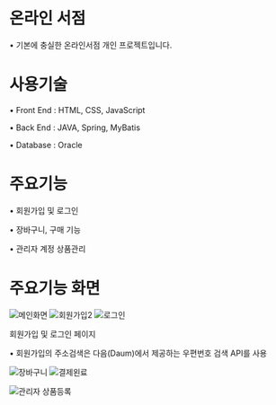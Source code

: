 # 온라인 서점
• 기본에 충실한 온라인서점 개인 프로젝트입니다.
# 사용기술
• Front End : HTML, CSS, JavaScript

• Back End : JAVA, Spring, MyBatis

• Database : Oracle
# 주요기능
• 회원가입 및 로그인

• 장바구니, 구매 기능

• 관리자 계정 상품관리
# 주요기능 화면
![메인화면](https://github.com/sosogoa/bookstore/assets/60857890/fbd99537-1005-4cb3-8c9c-1e82eace2f4d)
![회원가입2](https://github.com/sosogoa/bookstore/assets/60857890/9f9b7ab3-b064-4dc2-8b6e-515a0f9b8011)
![로그인](https://github.com/sosogoa/bookstore/assets/60857890/7a842757-165b-42f4-9dc9-b817479a30ad)

회원가입 및 로그인 페이지

• 회원가입의 주소검색은 다음(Daum)에서 제공하는 우편번호 검색 API를 사용

![장바구니](https://github.com/sosogoa/bookstore/assets/60857890/b9dc7f80-d86e-461a-8f37-0cc5a162678f)
![결제왼료](https://github.com/sosogoa/bookstore/assets/60857890/097e0e11-e669-4297-8aa5-7031e08cb2ad)

![관리자 상품등록](https://github.com/sosogoa/bookstore/assets/60857890/c5f85eea-cd3e-4453-a33e-0eace7b73de6)
